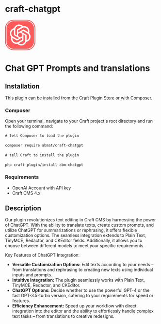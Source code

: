 # craft-chatgpt

<img src="src/icon.svg" width="100">

# Chat GPT Prompts and translations

## Installation
This plugin can be installed from the [Craft Plugin Store](https://plugins.craftcms.com/) or with [Composer](https://packagist.org/).

### Composer

Open your terminal, navigate to your Craft project's root directory and run the following command:

```
# tell Composer to load the plugin

composer require abmat/craft-chatgpt

# tell Craft to install the plugin

php craft plugin/install abm-chatgpt
```

### Requirements
  * OpenAI Account with API key
  * Craft CMS 4.x

## Description

Our plugin revolutionizes text editing in Craft CMS by harnessing the power of ChatGPT. With the ability to translate texts, create custom prompts, and utilize ChatGPT for summarizations or rephrasing, it offers flexible customization options. The seamless integration extends to Plain Text, TinyMCE, Redactor, and CKEditor fields. Additionally, it allows you to choose between different models to meet your specific requirements.

Key Features of ChatGPT Integration:
* **Versatile Customization Options:** Edit texts according to your needs – from translations and rephrasing to creating new texts using individual inputs and prompts.
* **Intuitive Integration:** The plugin seamlessly works with Plain Text, TinyMCE, Redactor, and CKEditor.
* **ChatGPT Options:** Decide whether to use the powerful GPT-4 or the fast GPT-3.5-turbo version, catering to your requirements for speed or features.
* **Efficiency Enhancement:** Speed up your workflow with direct integration into the editor and the ability to effortlessly handle complex text tasks – from translations to creative redesigns.
